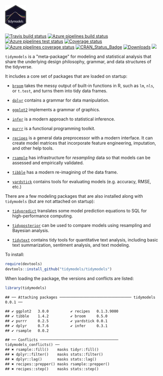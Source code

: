 <img src="tidymodels_hex.png" align="center" height = "80px" align = "middle"/>

[![Travis build status](https://travis-ci.org/tidymodels/tidymodels.svg?branch=master)](https://travis-ci.org/tidymodels/tidymodels)
[![Azure pipelines build status](https://img.shields.io/azure-devops/build/tidymodels/tidymodels/2)](https://dev.azure.com/tidymodels/tidymodels/_build/latest?definitionId=1&branchName=master)
[![Azure pipelines test status](https://img.shields.io/azure-devops/tests/tidymodels/tidymodels/2?color=brightgreen&compact_message)](https://dev.azure.com/tidymodels/tidymodels/_build/latest?definitionId=1&branchName=master)
[![Coverage status](https://codecov.io/gh/tidymodels/tidymodels/branch/master/graph/badge.svg)](https://codecov.io/github/tidymodels/tidymodels?branch=master)
[![Azure pipelines coverage status](https://img.shields.io/azure-devops/coverage/tidymodels/tidymodels/2)](https://dev.azure.com/tidymodels/tidymodels/_build/latest?definitionId=1&branchName=master)
[![CRAN_Status_Badge](http://www.r-pkg.org/badges/version/tidymodels)](http://cran.r-project.org/web/packages/tidymodels)
[![Downloads](http://cranlogs.r-pkg.org/badges/tidymodels)](http://cran.rstudio.com/package=tidymodels)
![](https://img.shields.io/badge/lifecycle-experimental-orange.svg)


`tidymodels` is a "meta-package" for modeling and statistical analysis that share the underlying design philosophy, grammar, and data structures of the tidyverse.

It includes a core set of packages that are loaded on startup:

* [`broom`](https://broom.tidyverse.org/) takes the messy output of built-in functions in R, such as `lm`, `nls`, or `t.test`, and turns them into tidy data frames.

* [`dplyr`](http://dplyr.tidyverse.org) contains a grammar for data manipulation. 

* [`ggplot2`](http://ggplot2.tidyverse.org) implements a grammar of graphics. 

* [`infer`](http://infer.netlify.com/) is a modern approach to statistical inference.

* [`purrr`](http://purrr.tidyverse.org) is a functional programming toolkit.

* [`recipes`](https://tidymodels.github.io/recipes/) is a general data preprocessor with a modern interface. It can create model matrices that incorporate feature engineering, imputation, and other help tools.

* [`rsample`](https://tidymodels.github.io/rsample/) has infrastructure for _resampling_ data so that models can be assessed and empirically validated. 

* [`tibble`](http://tibble.tidyverse.org) has a modern re-imagining of the data frame.
 
* [`yardstick`](https://tidymodels.github.io/yardstick/) contains tools for evaluating models (e.g. accuracy, RMSE, etc.)

There are a few modeling packages that are also installed along with `tidymodels` (but are not attached on startup): 

* [`tidypredict`](http://tidypredict.netlify.com/) translates some model prediction equations to SQL for high-performance computing.

* [`tidyposterior`](https://tidymodels.github.io/tidyposterior/) can be used to compare models using resampling and Bayesian analysis.

* [`tidytext`](https://github.com/juliasilge/tidytext) contains tidy tools for quantitative text analysis, including basic text summarization, sentiment analysis, and text modeling.


To install:

```r
require(devtools)
devtools::install_github("tidymodels/tidymodels")
```

When loading the package, the versions and conflicts are listed:



```r
library(tidymodels)
```

```
## ── Attaching packages ───────────────────────────────── tidymodels 0.0.1 ──
```

```
## ✔ ggplot2   3.0.0          ✔ recipes   0.1.3.9000
## ✔ tibble    1.4.2          ✔ broom     0.5.0     
## ✔ purrr     0.2.5          ✔ yardstick 0.0.1     
## ✔ dplyr     0.7.6          ✔ infer     0.3.1     
## ✔ rsample   0.0.2
```

```
## ── Conflicts ──────────────────────────────────── tidymodels_conflicts() ──
## ✖ rsample::fill()    masks tidyr::fill()
## ✖ dplyr::filter()    masks stats::filter()
## ✖ dplyr::lag()       masks stats::lag()
## ✖ recipes::prepper() masks rsample::prepper()
## ✖ recipes::step()    masks stats::step()
```
  
